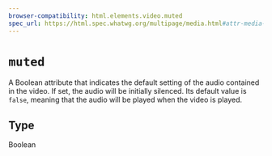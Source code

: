 ```yaml
---
browser-compatibility: html.elements.video.muted
spec_url: https://html.spec.whatwg.org/multipage/media.html#attr-media-muted
---
```


# `muted`

A Boolean attribute that indicates the default setting of the audio contained in the video. If set, the audio will be initially silenced. Its default value is `false`, meaning that the audio will be played when the video is played.

## Type

Boolean
